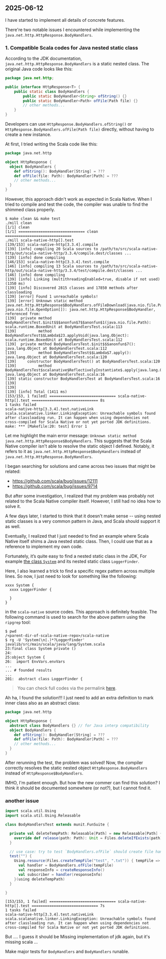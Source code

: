 ## 2025-06-12

I have started to implement all details of concrete features.

There're two notable issues I encountered while implementing the `java.net.http.HttpResponse.BodyHandlers`.

### 1. Compatible Scala codes for Java nested static class

According to the JDK documentation, `java.net.http.HttpResponse.BodyHandlers` is a static nested class. The original Java code looks like this:

```java
package java.net.http;

public interface HttpResponse<T> {
    public static class BodyHandlers {
        public static BodyHandler<String> ofString() {}
        public static BodyHandler<Path> ofFile(Path file) {}
        // other methods...
    }
}
```

Developers can use `HttpResponse.BodyHandlers.ofString()` or `HttpResponse.BodyHandlers.ofFile(Path file)` directly, without having to create a new instance.

At first, I tried writing the Scala code like this:

```scala
package java.net.http

object HttpResponse {
  object BodyHandlers {
    def ofString(): BodyHandler[String] = ???
    def ofFile(file: Path): BodyHandler[Path] = ???
    // other methods...
  }
}
```

However, this approach didn't work as expected in Scala Native. When I tried to compile and test the code, the compiler was unable to find the shimmed class properly.

```console
$ make clean && make test
./mill clean
[1/1] clean
[1/1] ============================== clean ==============================
./mill scala-native-http[].test
[139/153] scala-native-http[3.3.4].compile
[139] [info] compiling 20 Scala sources to /path/to/src/scala-native-http/out/scala-native-http/3.3.4/compile.dest/classes ...
[139] [info] done compiling
[146/153] scala-native-http[3.3.4].test.compile
[146] [info] compiling 13 Scala sources to /path/to/src/scala-native-http/out/scala-native-http/3.3.4/test/compile.dest/classes ...
[146] [info] done compiling
[139] [info] Linking (multithreadingEnabled=true, disable if not used) (1350 ms)
[139] [info] Discovered 2815 classes and 17850 methods after classloading
[139] [error] Found 1 unreachable symbols!
[139] [error] Unknown static method java.net.http.HttpResponse$BodyHandlers.ofFileDownload(java.nio.file.Path, java.nio.file.OpenOption[]): java.net.http.HttpResponse$BodyHandler, referenced from:
[139]  private method BodyHandlersTest.$init$$$anonfun$7$$anonfun$1(java.nio.file.Path): scala.runtime.BoxedUnit at BodyHandlersTest.scala:113
[139]          method BodyHandlersTest$$Lambda$23.applyVoid(java.lang.Object): scala.runtime.BoxedUnit at BodyHandlersTest.scala:112
[139]  private method BodyHandlersTest.$init$$$anonfun$7(): java.lang.Object at BodyHandlersTest.scala:112
[139]          method BodyHandlersTest$$Lambda$7.apply(): java.lang.Object at BodyHandlersTest.scala:120
[139]     constructor BodyHandlersTest() at BodyHandlersTest.scala:120
[139]          method BodyHandlersTest$scalanative$ReflectivelyInstantiate$.apply(java.lang.Object): java.lang.Object at BodyHandlersTest.scala:16
[139] static constructor BodyHandlersTest at BodyHandlersTest.scala:16
[139]
[139]
[139] [info] Total (1411 ms)
[153/153, 1 failed] ============================== scala-native-http[].test ============================== 8s
1 tasks failed
scala-native-http[3.3.4].test.nativeLink scala.scalanative.linker.LinkingException: Unreachable symbols found after classloading run. It can happen when using dependencies not cross-compiled for Scala Native or not yet ported JDK definitions.
make: *** [Makefile:20: test] Error 1
```

Let me highlight the main error message: `Unknown static method java.net.http.HttpResponse$BodyHandlers`. This suggests that the Scala Native compiler isn't able to resolve the static object I defined. Notably, it refers to it as `java.net.http.HttpResponse$BodyHandlers` instead of `java.net.http.HttpResponse.BodyHandlers`.

I began searching for solutions and came across two issues that might be related:

- https://github.com/scala/bug/issues/12111
- https://github.com/scala/bug/issues/9714

But after some investigation, I realized that my problem was probably not related to the Scala Native compiler itself. However, I still had no idea how to solve it.

A few days later, I started to think that it doesn't make sense -- using nested static classes is a very common pattern in Java, and Scala should support it as well.

Eventually, I realized that I just needed to find an example where Scala Native itself shims a Java nested static class. Then, I could use that as a reference to implement my own code.

Fortunately, it’s quite easy to find a nested static class in the JDK, For example [the class `System`](https://docs.oracle.com/en/java/javase/21/docs/api/java.base/java/lang/System.html) and its nested static class `LoggerFinder`.

Here, I also learned a trick to find a specific regex pattern across multiple lines. So now, I just need to look for something like the following:

```
xxxx System {
  xxxx LoggerFinder {

  }
}
```

in the `scala-native` source codes. This approach is definitely feasible. The following command is used to search for the above pattern using the `ripgrep` tool:

```console
$ pwd
/<parent-dir-of-scala-native-repo>/scala-native
$ rg -U 'System(\n|.)*?LoggerFinder'
javalib/src/main/scala/java/lang/System.scala
23:final class System private ()
24:
25:object System {
26:  import EnvVars.envVars
...
... # founded results
...
201:  abstract class LoggerFinder {
```

> You can check full codes via the permalink [here](https://github.com/scala-native/scala-native/blob/bbbc1005d934ec71626f75c6d32e0ee5d9e966b7/javalib/src/main/scala/java/lang/System.scala#L201-L273).

Ah ha, I found the solution!!! I just need to add an extra definition to mark inner class also as an abstract class:

```scala
package java.net.http

object HttpResponse {
  abstract class BodyHandlers {} // for Java interp compatibility
  object BodyHandlers {
    def ofString(): BodyHandler[String] = ???
    def ofFile(file: Path): BodyHandler[Path] = ???
    // other methods...
  }
}
```

After rerunning the test, the problem was solved! Now, the compiler correctly resolves the static nested object `HttpResponse.BodyHandlers` instead of `HttpResponse$BodyHandlers`.

IMHO, I'm patient enough. But how the new commer can find this solution? I think it should be documented somewhere (or not?), but I cannot find it.

### another issue

```scala
import scala.util.Using
import scala.util.Using.Releasable

class BodyHandlersTest extends munit.FunSuite {

  private val deleteTempPath: Releasable[Path] = new Releasable[Path] {
    override def release(path: Path): Unit = Files.deleteIfExists(path)
  }

  // use case: try to test `BodyHandlers.ofFile` should create file handler
  test("") {
    Using.resource(Files.createTempFile("test", ".txt")) { tempFile =>
      val handler = BodyHandlers.ofFile(tempFile)
      val responseInfo = createResponseInfo()
      val subscriber = handler(responseInfo)
    }(using deleteTempPath)
  }

}
```

```
[153/153, 1 failed] ============================== scala-native-http[].test ============================== 7s
1 tasks failed
scala-native-http[3.3.4].test.nativeLink scala.scalanative.linker.LinkingException: Unreachable symbols found after classloading run. It can happen when using dependencies not cross-compiled for Scala Native or not yet ported JDK definitions.
```

But .... I guess it should be Missing implementation of jdk again, but it's missing scala ...

Make major tests for `BodyHandlers` and `BodyHandlers` runable.
